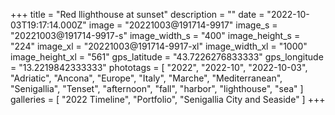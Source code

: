 +++
title = "Red llighthouse at sunset"
description = ""
date = "2022-10-03T19:17:14.000Z"
image = "20221003@191714-9917"
image_s = "20221003@191714-9917-s"
image_width_s = "400"
image_height_s = "224"
image_xl = "20221003@191714-9917-xl"
image_width_xl = "1000"
image_height_xl = "561"
gps_latitude = "43.7226276833333"
gps_longitude = "13.2219842333333"
phototags = [ "2022", "2022-10", "2022-10-03", "Adriatic", "Ancona", "Europe", "Italy", "Marche", "Mediterranean", "Senigallia", "Tenset", "afternoon", "fall", "harbor", "lighthouse", "sea" ]
galleries = [ "2022 Timeline", "Portfolio", "Senigallia City and Seaside" ]
+++

